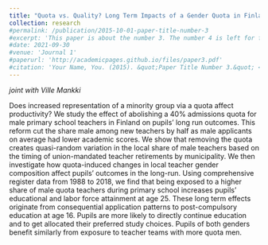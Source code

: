 ```yaml
---
title: "Quota vs. Quality? Long Term Impacts of a Gender Quota in Finland (JMP)"
collection: research
#permalink: /publication/2015-10-01-paper-title-number-3
#excerpt: 'This paper is about the number 3. The number 4 is left for future work.'
#date: 2021-09-30
#venue: 'Journal 1'
#paperurl: 'http://academicpages.github.io/files/paper3.pdf'
#citation: 'Your Name, You. (2015). &quot;Paper Title Number 3.&quot; <i>Journal 1</i>. 1(3).'
---
```

*joint with Ville Mankki*

Does increased representation of a minority group via a quota affect productivity? We study the effect of abolishing a 40% admissions quota for male primary school teachers in Finland on pupils’ long run outcomes. This reform cut the share male among new teachers by half as male applicants on average had lower academic scores. We show that removing the quota creates quasi-random variation in the local share of male teachers based on the timing of union-mandated teacher retirements by municipality. We then investigate how quota-induced changes in local teacher gender composition affect pupils’ outcomes in the long-run. Using comprehensive register data from 1988 to 2018, we find that being exposed to a higher share of male quota teachers during primary school increases pupils’ educational and labor force attainment at age 25. These long term effects originate from consequential application patterns to post-compulsory education at age 16. Pupils are more likely to directly continue education and to get allocated their preferred study choices. Pupils of both genders benefit similarly from exposure to teacher teams with more quota men.
